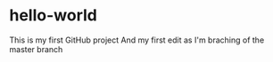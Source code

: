 # hello-world
This is my first GitHub project
And my first edit as I'm braching of the master branch
